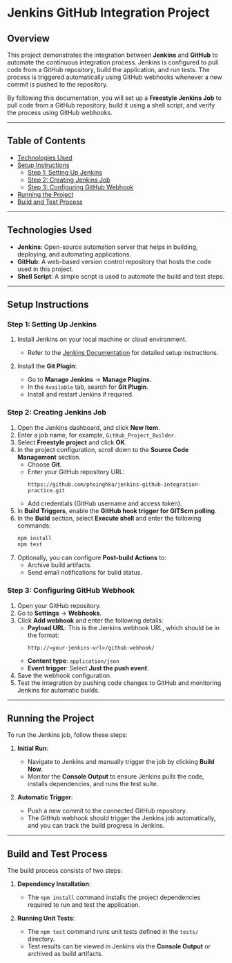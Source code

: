 
# Jenkins GitHub Integration Project

## Overview

This project demonstrates the integration between **Jenkins** and **GitHub** to automate the continuous integration process. Jenkins is configured to pull code from a GitHub repository, build the application, and run tests. The process is triggered automatically using GitHub webhooks whenever a new commit is pushed to the repository.

By following this documentation, you will set up a **Freestyle Jenkins Job** to pull code from a GitHub repository, build it using a shell script, and verify the process using GitHub webhooks.

---

## Table of Contents

- [Technologies Used](#technologies-used)
- [Setup Instructions](#setup-instructions)
  - [Step 1: Setting Up Jenkins](#step-1-setting-up-jenkins)
  - [Step 2: Creating Jenkins Job](#step-2-creating-jenkins-job)
  - [Step 3: Configuring GitHub Webhook](#step-3-configuring-github-webhook)
- [Running the Project](#running-the-project)
- [Build and Test Process](#build-and-test-process)

---

## Technologies Used

- **Jenkins**: Open-source automation server that helps in building, deploying, and automating applications.
- **GitHub**: A web-based version control repository that hosts the code used in this project.
- **Shell Script**: A simple script is used to automate the build and test steps.

---

## Setup Instructions

### Step 1: Setting Up Jenkins

1. Install Jenkins on your local machine or cloud environment.
   - Refer to the [Jenkins Documentation](https://www.jenkins.io/doc/book/installing/) for detailed setup instructions.
   
2. Install the **Git Plugin**:
   - Go to **Manage Jenkins** → **Manage Plugins**.
   - In the `Available` tab, search for **Git Plugin**.
   - Install and restart Jenkins if required.

### Step 2: Creating Jenkins Job

1. Open the Jenkins dashboard, and click **New Item**.
2. Enter a job name, for example, `GitHub_Project_Builder`.
3. Select **Freestyle project** and click **OK**.
4. In the project configuration, scroll down to the **Source Code Management** section.
   - Choose **Git**.
   - Enter your GitHub repository URL: 
     ```
     https://github.com/phsinghka/jenkins-github-integration-practice.git
     ```
   - Add credentials (GitHub username and access token).
5. In **Build Triggers**, enable the **GitHub hook trigger for GITScm polling**.
6. In the **Build** section, select **Execute shell** and enter the following commands:
   ```bash
   npm install
   npm test
   ```
7. Optionally, you can configure **Post-build Actions** to:
   - Archive build artifacts.
   - Send email notifications for build status.

### Step 3: Configuring GitHub Webhook

1. Open your GitHub repository.
2. Go to **Settings** → **Webhooks**.
3. Click **Add webhook** and enter the following details:
   - **Payload URL**: This is the Jenkins webhook URL, which should be in the format:
     ```
     http://<your-jenkins-url>/github-webhook/
     ```
   - **Content type**: `application/json`
   - **Event trigger**: Select **Just the push event**.
4. Save the webhook configuration.
5. Test the integration by pushing code changes to GitHub and monitoring Jenkins for automatic builds.

---

## Running the Project

To run the Jenkins job, follow these steps:

1. **Initial Run**:
   - Navigate to Jenkins and manually trigger the job by clicking **Build Now**.
   - Monitor the **Console Output** to ensure Jenkins pulls the code, installs dependencies, and runs the test suite.
   
2. **Automatic Trigger**:
   - Push a new commit to the connected GitHub repository.
   - The GitHub webhook should trigger the Jenkins job automatically, and you can track the build progress in Jenkins.

---

## Build and Test Process

The build process consists of two steps:

1. **Dependency Installation**:
   - The `npm install` command installs the project dependencies required to run and test the application.
   
2. **Running Unit Tests**:
   - The `npm test` command runs unit tests defined in the `tests/` directory.
   - Test results can be viewed in Jenkins via the **Console Output** or archived as build artifacts.
